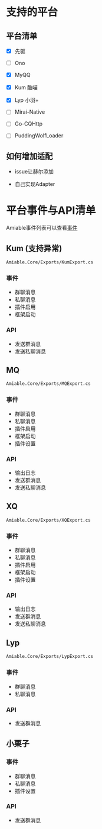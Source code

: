 # 支持的平台

## 平台清单

- [x] 先驱 

- [ ] Ono 

- [x] MyQQ 

- [x] Kum 酷喵

- [x] Lyp 小羽+

- [ ] Mirai-Native 

- [ ] Go-CQHttp 

- [ ] PuddingWolfLoader 


## 如何增加适配

* issue让赫尔添加
  
* 自己实现Adapter


# 平台事件与API清单

Amiable事件列表可以查看[事件](Amiable/事件.md)


## Kum (支持异常)
`Amiable.Core/Exports/KumExport.cs`
### 事件
- 群聊消息
- 私聊消息
- 插件启用
- 框架启动

### API
- 发送群消息
- 发送私聊消息

## MQ
`Amiable.Core/Exports/MQExport.cs`
### 事件
- 群聊消息
- 私聊消息
- 插件启用
- 框架启动
- 插件设置

### API
- 输出日志
- 发送群消息
- 发送私聊消息

## XQ
`Amiable.Core/Exports/XQExport.cs`
### 事件
- 群聊消息
- 私聊消息
- 插件启用
- 框架启动
- 插件设置

### API
- 输出日志
- 发送群消息
- 发送私聊消息

## Lyp
`Amiable.Core/Exports/LypExport.cs`
### 事件
- 群聊消息
- 私聊消息

### API
- 发送群消息

## 小栗子
### 事件
- 群聊消息
- 私聊消息
- 插件设置

### API
- 发送群消息
